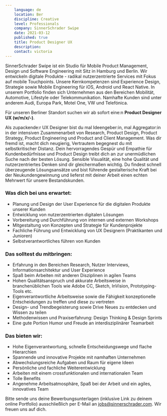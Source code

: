 ```yaml
---
    language: de
    location: Ber
    discipline: Creative
    level: Professionals
    company: SinnerSchrader Swipe
    date: 2021-03-12
    published: true
    title: Product Designer UX
    description: 
    contact: victoria
---
```


SinnerSchrader Swipe ist ein Studio für Mobile Product Management, Design und Software Engineering mit Sitz in Hamburg und Berlin. Wir entwickeln digitale Produkte - radikal nutzerzentrierte Services mit Fokus auf mobile Touchpoints. Unsere Kernkompetenzen sind Experience Design, Strategie sowie Mobile Engineering für iOS, Android und React Native. In unserem Portfolio finden sich Unternehmen aus den Bereichen Mobilität, Automotive, Lifestyle oder Telekommunikation. Namhafte Kunden sind unter anderem Audi, Europa Park, Motel One, VW und Telefónica.

Für unseren Berliner Standort suchen wir ab sofort eine:n **Product Designer UX (w/m/x/-)**.

Als zupackende:r UX Designer bist du mal Ideengeber:in, mal Aggregator:in in der intensiven Zusammenarbeit von Research, Product Design, Product Strategy, Product Engineering und Product and Client Management. Was dir fremd ist, macht dich neugierig, Vertrautem begegnest du mit selbstkritischer Distanz. Dein hervorragendes Gespür und Empathie für Kundenbedürfnisse und Product Design treibt dich an zur unermüdlichen Suche nach der besten Lösung. Sensible Visualität, eine hohe Qualität und nutzerzentriertes Denken sind dir gleichermaßen wichtig. Du findest schnell überzeugende Lösungsansätze und bist führende gestalterische Kraft bei der Neukundengewinnung und lieferst mit deiner Arbeit einen echten Mehrwert für unsere Bestandskunden.

### Was dich bei uns erwartet:

- Planung und Design der User Experience für die digitalen Produkte unserer Kunden
- Entwicklung von nutzerzentrierten digitalen Lösungen
- Vorbereitung und Durchführung von internen und externen Workshops
- Mitgestaltung von Konzepten und Strategie für Kundenprojekte
- Fachliche Führung und Entwicklung von UX Designern (Praktikanten und Junioren)
- Selbstverantwortliches führen von Kunden

### Das solltest du mitbringen:

- Erfahrung in den Bereichen Research, Nutzer Interviews, Informationsarchitektur und User Experience
- Spaß beim Arbeiten mit anderen Disziplinen in agilen Teams
- Hohen Qualitätsanspruch und akkurate Arbeitsweise in branchenüblichen Tools wie Adobe CC, Sketch, InVision, Prototyping-Tools etc.
- Eigenverantwortliche Arbeitsweise sowie die Fähigkeit konzeptionelle Entscheidungen zu treffen und diese zu vertreten
- Design- und Trendbegeisterung sowie Drive Neues zu entdecken und Wissen zu teilen
- Methodenwissen und Praxiserfahrung: Design Thinking & Design Sprints
- Eine gute Portion Humor und Freude an interdisziplinärer Teamarbeit

### Das bieten wir:

- Hohe Eigenverantwortung, schnelle Entscheidungswege und flache Hierarchien
- Spannende und innovative Projekte mit namhaften Unternehmen
- Abwechslungsreiche Aufgaben und Raum für eigene Ideen
- Persönliche und fachliche Weiterentwicklung
- Arbeiten mit einem crossfunktionalen und internationalen Team
- Tolle Benefits
- Angenehme Arbeitsatmosphäre, Spaß bei der Arbeit und ein agiles, innovatives Team

Bitte sende uns deine Bewerbungsunterlagen (inklusive Link zu deinem online Portfolio) ausschließlich per E-Mail an <jobs@sinnerschrader.com>. Wir freuen uns auf dich.
